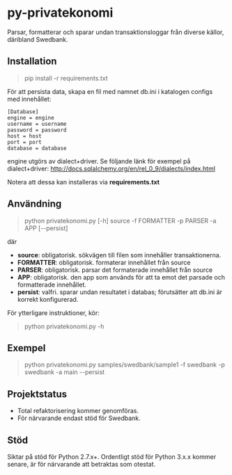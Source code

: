 py-privatekonomi
================
Parsar, formatterar och sparar undan transaktionsloggar från diverse källor, däribland Swedbank.

Installation
------------
> pip install -r requirements.txt

För att persista data, skapa en fil med namnet db.ini i katalogen configs med innehållet:

```
[Database]
engine = engine
username = username
password = password
host = host
port = port
database = database
```

engine utgörs av dialect+driver.
Se följande länk för exempel på dialect+driver:
    http://docs.sqlalchemy.org/en/rel_0_9/dialects/index.html

Notera att dessa kan installeras via **requirements.txt**

Användning
----------
> python privatekonomi.py [-h] source -f FORMATTER -p PARSER -a APP [--persist]

där
* **source**: obligatorisk. sökvägen till filen som innehåller transaktionerna.
* **FORMATTER**: obligatorisk. formaterar innehållet från source
* **PARSER**: obligatorisk. parsar det formaterade innehållet från source
* **APP**: obligatorisk. den app som används för att ta emot det parsade och formatterade innehållet.
* **persist**: valfri. sparar undan resultatet i databas; förutsätter att db.ini är korrekt konfigurerad.

För ytterligare instruktioner, kör:

> python privatekonomi.py -h

Exempel
-------
> python privatekonomi.py samples/swedbank/sample1 -f swedbank -p swedbank -a main --persist

Projektstatus
-------------
* Total refaktorisering kommer genomföras.
* För närvarande endast stöd för Swedbank.

Stöd
----
Siktar på stöd för Python 2.7.x+. Ordentligt stöd för Python 3.x.x kommer senare, är för närvarande att betraktas som otestat.
